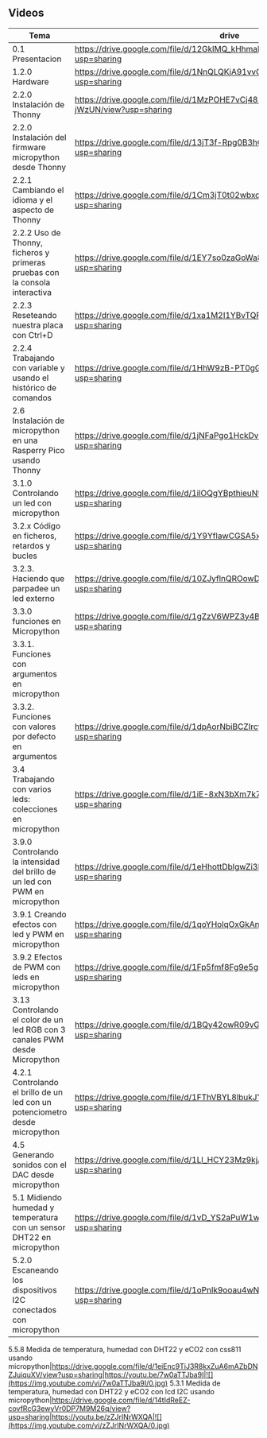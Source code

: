 ## Videos

Tema|drive|youtube|imagen
---|---|---|---
0.1 Presentacion| https://drive.google.com/file/d/12GklMQ_kHhmaNFoXg7iAVYlvCgptHA_4/view?usp=sharing|https://youtu.be/Y2018fMlSvQ|![](https://img.youtube.com/vi/Y2018fMlSvQ/0.jpg)
1.2.0 Hardware|https://drive.google.com/file/d/1NnQLQKjA91vvCVVEq0fFnuUqCEhDqgMq/view?usp=sharing|https://youtu.be/71iY2yi2TBU|![](https://img.youtube.com/vi/71iY2yi2TBU/0.jpg)
2.2.0 Instalación de Thonny|https://drive.google.com/file/d/1MzPOHE7vCj482CQhV7m7ZcZ99B-jWzUN/view?usp=sharing|https://youtu.be/Y0AMEYzImNQ|![](https://img.youtube.com/vi/Y0AMEYzImNQ/0.jpg)
2.2.0 Instalación del firmware micropython desde Thonny|https://drive.google.com/file/d/13jT3f-Rpg0B3hGgYMIPP_kP-4qlEFC0n/view?usp=sharing|https://youtu.be/stet0c-Re_U|![](https://img.youtube.com/vi/stet0c-Re_U/0.jpg)
2.2.1 Cambiando el  idioma y el aspecto de Thonny|https://drive.google.com/file/d/1Cm3jT0t02wbxcsdSlMpNwhWpcaQ02BM-/view?usp=sharing|https://youtu.be/KD9TczjAtrg|![](https://img.youtube.com/vi/KD9TczjAtrg/0.jpg)
2.2.2 Uso de Thonny, ficheros y primeras pruebas con  la consola interactiva|https://drive.google.com/file/d/1EY7so0zaGoWa8lE_LkfqSC4pnDkX7mdg/view?usp=sharing|https://youtu.be/AmRLlqqayU0|![](https://img.youtube.com/vi/AmRLlqqayU0/0.jpg)
2.2.3 Reseteando nuestra placa con Ctrl+D|https://drive.google.com/file/d/1xa1M2I1YBvTQPHda-ZxlKq8ppkFAN7JB/view?usp=sharing|https://youtu.be/WuLIouCjEJ8|![](https://img.youtube.com/vi/WuLIouCjEJ8/0.jpg)
2.2.4 Trabajando con variable y usando el histórico de comandos|https://drive.google.com/file/d/1HhW9zB-PT0gGMtGt_d3NPaJJhFLSrbq8/view?usp=sharing|https://youtu.be/T8nB3y1qaUk|![](https://img.youtube.com/vi/T8nB3y1qaUk/0.jpg)
2.6 Instalación de micropython en una Rasperry Pico usando Thonny|https://drive.google.com/file/d/1jNFaPgo1HckDvHj6SmLgEPQWFh6xlxvm/view?usp=sharing|https://youtu.be/obd4fFh26Co|https://img.youtube.com/vi/obd4fFh26Co/0.jpg
3.1.0 Controlando un led con micropython|https://drive.google.com/file/d/1ilOQgYBpthieuNtHMCdaJRuw3WpiQD0m/view?usp=sharing|https://youtu.be/yWNAUPYGEYM|![](https://img.youtube.com/vi/yWNAUPYGEYM/0.jpg)
3.2.x Código en ficheros, retardos y bucles |https://drive.google.com/file/d/1Y9YflawCGSA5x_geFnqu7utkpKzvgoKo/view?usp=sharing|https://youtu.be/VtJlZL4RD50|![](https://img.youtube.com/vi/VtJlZL4RD50/0.jpg)
3.2.3. Haciendo que parpadee un led externo|https://drive.google.com/file/d/10ZJyflnQROowDhB3bbCjvBDCdjPPDw_v/view?usp=sharing|https://youtu.be/JlYe15iXzys|![]((https://img.youtube.com/vi/JlYe15iXzys/0.jpg)
3.3.0 funciones en Micropython|https://drive.google.com/file/d/1gZzV6WPZ3y4BWnsdsdfxEDZzA0ZieE9y/view?usp=sharing|https://youtu.be/EFNGsPkxTnI|![](https://img.youtube.com/vi/EFNGsPkxTnI/0.jpg)
3.3.1. Funciones con argumentos en micropython| |https://youtu.be/s4ml7qAMrX0)|![](https://img.youtube.com/vi/s4ml7qAMrX0/0.jpg)
3.3.2. Funciones con valores por defecto en argumentos|https://drive.google.com/file/d/1dpAorNbiBCZIrcyq_lpbgHfPtp19MLlM/view?usp=sharing|https://youtu.be/fjk6Z1VXD9s|![](https://img.youtube.com/vi/fjk6Z1VXD9s/0.jpg)
3.4 Trabajando con varios leds: colecciones en micropython|https://drive.google.com/file/d/1iE-8xN3bXm7k7JrYEHPMoP-7VKyWkRne/view?usp=sharing|https://youtu.be/p4C39bT0rLc|![](https://img.youtube.com/vi/p4C39bT0rLc/0.jpg)
3.9.0 Controlando la intensidad del brillo de un led con PWM en micropython|https://drive.google.com/file/d/1eHhottDblgwZi3hrfRxSA47_Qs2WW3ZR/view?usp=sharing|https://youtu.be/wmpXpMSffZ0|![](https://img.youtube.com/vi/wmpXpMSffZ0/0.jpg)
3.9.1 Creando efectos con led y  PWM en micropython|https://drive.google.com/file/d/1qoYHolqOxGkAnAhK1oGlvARQG0a055dJ/view?usp=sharing|https://youtu.be/_s7DdgWlI3c|![](https://img.youtube.com/vi/_s7DdgWlI3c/0.jpg)
3.9.2 Efectos de PWM con leds en micropython|https://drive.google.com/file/d/1Fp5fmf8Fg9e5gt16gUCjjre7QLcoxjUY/view?usp=sharing|https://youtu.be/SxqxZsGfkCo|![](https://img.youtube.com/vi/SxqxZsGfkCo/0.jpg)
3.13 Controlando el color de un led RGB con 3 canales PWM desde Micropython|https://drive.google.com/file/d/1BQy42owR09vGFqwpfse2RmkrMFTPZh4Y/view?usp=sharing|https://youtu.be/xeWRiRDRcIo|![](https://img.youtube.com/vi/xeWRiRDRcIo/0.jpg)
4.2.1 Controlando el brillo de un led con un potenciometro desde micropython|https://drive.google.com/file/d/1FThVBYL8lbukJY-_nbOo2f16-vFW-zEL/view?usp=sharing|https://youtu.be/2W60ob8Xrww|![](https://img.youtube.com/vi/2W60ob8Xrww/0.jpg)
4.5 Generando sonidos con el DAC desde micropython|https://drive.google.com/file/d/1Ll_HCY23Mz9kjA7v62dFwHFGNgsLG5m7/view?usp=sharing|https://youtu.be/SSsVXn14PVU|![](https://img.youtube.com/vi/SSsVXn14PVU/0.jpg)
5.1 Midiendo humedad y temperatura con un sensor DHT22 en micropython|https://drive.google.com/file/d/1vD_YS2aPuW1wdRUmI0XrEllX7eWjO0uw/view?usp=sharing|https://youtu.be/As10gfvxEdw|![](https://img.youtube.com/vi/As10gfvxEdw/0.jpg)
5.2.0 Escaneando los dispositivos I2C conectados con micropython|https://drive.google.com/file/d/1oPnlk9ooau4wNHKiuuwoGGymZ9kr-kw8/view?usp=sharing|https://youtu.be/Ey0BQpFMaDs|![](https://img.youtube.com/vi/Ey0BQpFMaDs/0.jpg)

5.5.8 Medida de temperatura, humedad con DHT22 y eCO2 con css811 usando micropython|https://drive.google.com/file/d/1eiEnc9TiJ3R8kxZuA6mAZbDNZJuiquXV/view?usp=sharing|https://youtu.be/7w0aTTJba9I|![](https://img.youtube.com/vi/7w0aTTJba9I/0.jpg)
5.3.1 Medida de temperatura, humedad con DHT22 y eCO2 con lcd I2C usando micropython|https://drive.google.com/file/d/14tIdReEZ-covfRcG3ewyVr0DP7M9M26q/view?usp=sharing|https://youtu.be/zZJrINrWXQA|![](https://img.youtube.com/vi/zZJrINrWXQA/0.jpg)